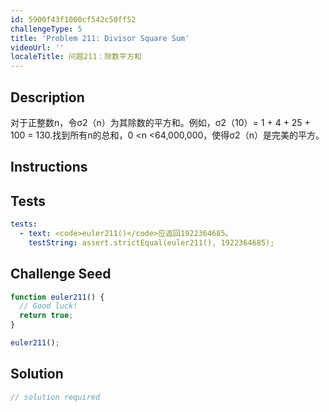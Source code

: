 ```yaml
---
id: 5900f43f1000cf542c50ff52
challengeType: 5
title: 'Problem 211: Divisor Square Sum'
videoUrl: ''
localeTitle: 问题211：除数平方和
---
```


## Description
<section id="description">对于正整数n，令σ2（n）为其除数的平方和。例如，σ2（10）= 1 + 4 + 25 + 100 = 130.找到所有n的总和，0 &lt;n &lt;64,000,000，使得σ2（n）是完美的平方。 </section>

## Instructions
<section id="instructions">
</section>

## Tests
<section id='tests'>

```yml
tests:
  - text: <code>euler211()</code>应返回1922364685。
    testString: assert.strictEqual(euler211(), 1922364685);

```

</section>

## Challenge Seed
<section id='challengeSeed'>

<div id='js-seed'>

```js
function euler211() {
  // Good luck!
  return true;
}

euler211();

```

</div>



</section>

## Solution
<section id='solution'>

```js
// solution required
```
</section>
